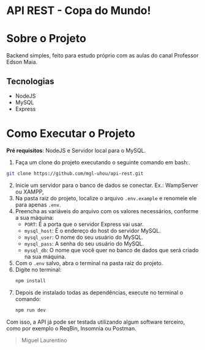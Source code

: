 #   API REST - Copa do Mundo!

# Sobre o Projeto
Backend simples, feito para estudo próprio com as aulas do canal Professor Edson Maia.

## Tecnologias
- NodeJS
- MySQL
- Express

# Como Executar o Projeto
**Pré requisitos**: NodeJS e Servidor local para o MySQL.

1. Faça um clone do projeto executando o seguinte comando em bash:.
  ```bash
  git clone https://github.com/mgl-uhou/api-rest.git
  ```
2. Inicie um servidor para o banco de dados se conectar. Ex.: WampServer ou XAMPP,
3. Na pasta raiz do projeto, localize o arquivo `.env.example` e renomeie ele para apenas `.env`.
4. Preencha as variáveis do arquivo com os valores necessários, conforme a sua máquina:
   - `PORT`: É a porta que o servidor Express vai usar.
   - `mysql_host`: É o endereço do host do servidor MySQL.
   - `mysql_user`: O nome do seu usuário do MySQL.
   - `mysql_pass`: A senha do seu usuário do MySQL.
   - `mysql_db`: O nome que você quer no banco de dados que será criado na sua máquina.
5. Com o `.env` salvo, abra o terminal na pasta raiz do projeto.
6. Digite no terminal:
   ```powershell
   npm install
   ```
7. Depois de instalado todas as dependências, execute no terminal o comando:
   ```powershell
   npm run dev
   ```

Com isso, a API já pode ser testada utilizando algum software terceiro, como por exemplo o ReqBin, Insomnia ou Postman.

> Miguel Laurentino
